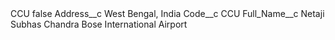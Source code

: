 <?xml version="1.0" encoding="UTF-8"?>
<CustomMetadata xmlns="http://soap.sforce.com/2006/04/metadata" xmlns:xsi="http://www.w3.org/2001/XMLSchema-instance" xmlns:xsd="http://www.w3.org/2001/XMLSchema">
    <label>CCU</label>
    <protected>false</protected>
    <values>
        <field>Address__c</field>
        <value xsi:type="xsd:string">West Bengal, India</value>
    </values>
    <values>
        <field>Code__c</field>
        <value xsi:type="xsd:string">CCU</value>
    </values>
    <values>
        <field>Full_Name__c</field>
        <value xsi:type="xsd:string">Netaji Subhas Chandra Bose International Airport</value>
    </values>
</CustomMetadata>
